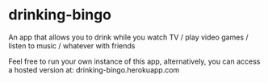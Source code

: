 # drinking-bingo
An app that allows you to drink while you watch TV / play video games / listen to music / whatever with friends

Feel free to run your own instance of this app, alternatively, you can access a hosted version at: drinking-bingo.herokuapp.com
